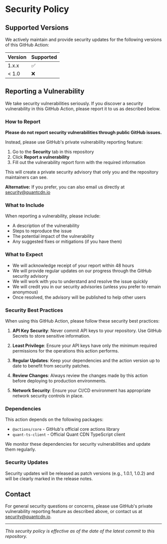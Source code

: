 # Security Policy

## Supported Versions

We actively maintain and provide security updates for the following versions of this GitHub Action:

| Version | Supported          |
| ------- | ------------------ |
| 1.x.x   | :white_check_mark: |
| < 1.0   | :x:                |

## Reporting a Vulnerability

We take security vulnerabilities seriously. If you discover a security vulnerability in this GitHub Action, please report it to us as described below.

### How to Report

**Please do not report security vulnerabilities through public GitHub issues.**

Instead, please use GitHub's private vulnerability reporting feature:

1. Go to the **Security** tab in this repository
2. Click **Report a vulnerability**
3. Fill out the vulnerability report form with the required information

This will create a private security advisory that only you and the repository maintainers can see.

**Alternative:** If you prefer, you can also email us directly at [security@quantcdn.io](mailto:security@quantcdn.io)

### What to Include

When reporting a vulnerability, please include:

- A description of the vulnerability
- Steps to reproduce the issue
- The potential impact of the vulnerability
- Any suggested fixes or mitigations (if you have them)

### What to Expect

- We will acknowledge receipt of your report within 48 hours
- We will provide regular updates on our progress through the GitHub security advisory
- We will work with you to understand and resolve the issue quickly
- We will credit you in our security advisories (unless you prefer to remain anonymous)
- Once resolved, the advisory will be published to help other users

### Security Best Practices

When using this GitHub Action, please follow these security best practices:

1. **API Key Security**: Never commit API keys to your repository. Use GitHub Secrets to store sensitive information.

2. **Least Privilege**: Ensure your API keys have only the minimum required permissions for the operations this action performs.

3. **Regular Updates**: Keep your dependencies and the action version up to date to benefit from security patches.

4. **Review Changes**: Always review the changes made by this action before deploying to production environments.

5. **Network Security**: Ensure your CI/CD environment has appropriate network security controls in place.

### Dependencies

This action depends on the following packages:
- `@actions/core` - GitHub's official core actions library
- `quant-ts-client` - Official Quant CDN TypeScript client

We monitor these dependencies for security vulnerabilities and update them regularly.

### Security Updates

Security updates will be released as patch versions (e.g., 1.0.1, 1.0.2) and will be clearly marked in the release notes.

## Contact

For general security questions or concerns, please use GitHub's private vulnerability reporting feature as described above, or contact us at [security@quantcdn.io](mailto:security@quantcdn.io).

---

*This security policy is effective as of the date of the latest commit to this repository.*
